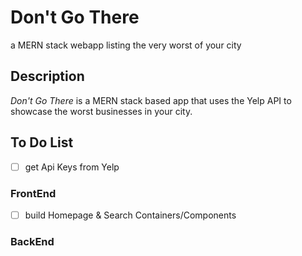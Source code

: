 # Don't Go There
a MERN stack webapp listing the very worst of your city

## Description
*Don't Go There* is a MERN stack based app that uses the Yelp API to showcase the worst businesses in your city. 

## To Do List

-[ ] get Api Keys from Yelp

### FrontEnd

-[ ] build Homepage & Search Containers/Components

### BackEnd

